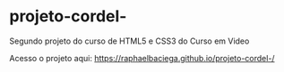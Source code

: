 # projeto-cordel-
 Segundo projeto do curso de HTML5 e CSS3 do Curso em Video
 
 Acesso o projeto aqui: https://raphaelbaciega.github.io/projeto-cordel-/
